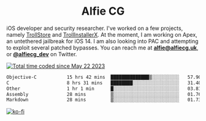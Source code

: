 <h1 align="center">Alfie CG</h1>

iOS developer and security researcher. I've worked on a few projects, namely [TrollStore](https://github.com/opa334/TrollStore) and [TrollInstallerX](https://github.com/alfiecg24/TrollInstallerX). At the moment, I am working on Apex, an untethered jailbreak for iOS 14. I am also looking into PAC and attempting to exploit several patched bypasses. You can reach me at **alfie@alfiecg.uk**, or **[@alfiecg_dev](https://twitter.com/alfiecg_dev)** on Twitter.

<a href="https://wakatime.com/@61592169-b9cf-4af8-b6fa-8ac7d4369b01"><img src="https://wakatime.com/badge/user/61592169-b9cf-4af8-b6fa-8ac7d4369b01.svg" alt="Total time coded since May 22 2023" /></a>
<!---
<img align="center" src="/github-metrics.svg" alt="Metrics" width="500">
-->

 <!--[![GitHub Streak](https://streak-stats.demolab.com/?user=alfiecg24)](https://git.io/streak-stats)-->

<!--START_SECTION:waka-->

```txt
Objective-C           15 hrs 42 mins  ██████████████▒░░░░░░░░░░   57.90 %
C                     8 hrs 31 mins   ████████░░░░░░░░░░░░░░░░░   31.40 %
Other                 1 hr 1 min      █░░░░░░░░░░░░░░░░░░░░░░░░   03.81 %
Assembly              28 mins         ▒░░░░░░░░░░░░░░░░░░░░░░░░   01.76 %
Markdown              28 mins         ▒░░░░░░░░░░░░░░░░░░░░░░░░   01.73 %
```

<!--END_SECTION:waka-->

[![ko-fi](https://ko-fi.com/img/githubbutton_sm.svg)](https://ko-fi.com/M4M5R3BHU)
